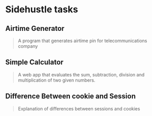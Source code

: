 # Sidehustle tasks

## Airtime Generator
> A program that generates airtime pin for telecommunications company

## Simple Calculator
> A web app that evaluates the sum, subtraction, division and multiplication of two given numbers.

## Difference Between cookie and Session
> Explanation of differences between sessions and cookies

